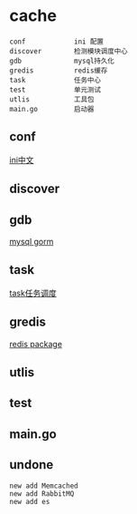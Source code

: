 # cache
    conf            ini 配置
    discover        检测模块调度中心
    gdb             mysql持久化
    gredis          redis缓存
    task            任务中心
    test            单元测试    
    utlis           工具包
    main.go         启动器
    
## conf
   [ini中文](https://ini.unknwon.io/docs/intro/getting_started)
## discover
## gdb
   [mysql gorm]()
## task
   [task任务调度](github.com/robfig/cron)
## gredis<done>
   [redis package](github.com/gomodule/redigo/redis)

## utlis
## test
   []()
## main.go



## undone
    new add Memcached
    new add RabbitMQ
    new add es
    
